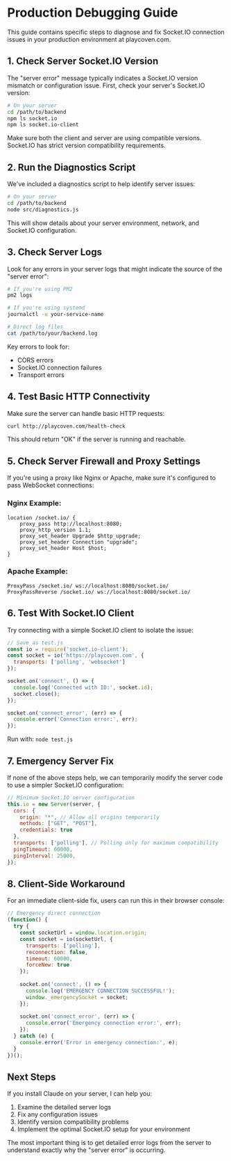 # Production Debugging Guide

This guide contains specific steps to diagnose and fix Socket.IO connection issues in your production environment at playcoven.com.

## 1. Check Server Socket.IO Version

The "server error" message typically indicates a Socket.IO version mismatch or configuration issue. First, check your server's Socket.IO version:

```bash
# On your server
cd /path/to/backend
npm ls socket.io
npm ls socket.io-client
```

Make sure both the client and server are using compatible versions. Socket.IO has strict version compatibility requirements.

## 2. Run the Diagnostics Script

We've included a diagnostics script to help identify server issues:

```bash
# On your server
cd /path/to/backend
node src/diagnostics.js
```

This will show details about your server environment, network, and Socket.IO configuration.

## 3. Check Server Logs

Look for any errors in your server logs that might indicate the source of the "server error":

```bash
# If you're using PM2
pm2 logs

# If you're using systemd
journalctl -u your-service-name

# Direct log files
cat /path/to/your/backend.log
```

Key errors to look for:
- CORS errors
- Socket.IO connection failures
- Transport errors

## 4. Test Basic HTTP Connectivity

Make sure the server can handle basic HTTP requests:

```bash
curl http://playcoven.com/health-check
```

This should return "OK" if the server is running and reachable.

## 5. Check Server Firewall and Proxy Settings

If you're using a proxy like Nginx or Apache, make sure it's configured to pass WebSocket connections:

### Nginx Example:
```
location /socket.io/ {
    proxy_pass http://localhost:8080;
    proxy_http_version 1.1;
    proxy_set_header Upgrade $http_upgrade;
    proxy_set_header Connection "upgrade";
    proxy_set_header Host $host;
}
```

### Apache Example:
```
ProxyPass /socket.io/ ws://localhost:8080/socket.io/
ProxyPassReverse /socket.io/ ws://localhost:8080/socket.io/
```

## 6. Test With Socket.IO Client

Try connecting with a simple Socket.IO client to isolate the issue:

```javascript
// Save as test.js
const io = require('socket.io-client');
const socket = io('https://playcoven.com', {
  transports: ['polling', 'websocket']
});

socket.on('connect', () => {
  console.log('Connected with ID:', socket.id);
  socket.close();
});

socket.on('connect_error', (err) => {
  console.error('Connection error:', err);
});
```

Run with: `node test.js`

## 7. Emergency Server Fix

If none of the above steps help, we can temporarily modify the server code to use a simpler Socket.IO configuration:

```javascript
// Minimum Socket.IO server configuration
this.io = new Server(server, {
  cors: {
    origin: "*", // Allow all origins temporarily
    methods: ["GET", "POST"],
    credentials: true
  },
  transports: ['polling'], // Polling only for maximum compatibility
  pingTimeout: 60000,
  pingInterval: 25000,
});
```

## 8. Client-Side Workaround

For an immediate client-side fix, users can run this in their browser console:

```javascript
// Emergency direct connection
(function() {
  try {
    const socketUrl = window.location.origin;
    const socket = io(socketUrl, {
      transports: ['polling'], 
      reconnection: false,
      timeout: 60000,
      forceNew: true
    });
    
    socket.on('connect', () => {
      console.log('EMERGENCY CONNECTION SUCCESSFUL!');
      window._emergencySocket = socket;
    });
    
    socket.on('connect_error', (err) => {
      console.error('Emergency connection error:', err);
    });
  } catch (e) {
    console.error('Error in emergency connection:', e);
  }
})();
```

## Next Steps

If you install Claude on your server, I can help you:

1. Examine the detailed server logs
2. Fix any configuration issues 
3. Identify version compatibility problems
4. Implement the optimal Socket.IO setup for your environment

The most important thing is to get detailed error logs from the server to understand exactly why the "server error" is occurring.